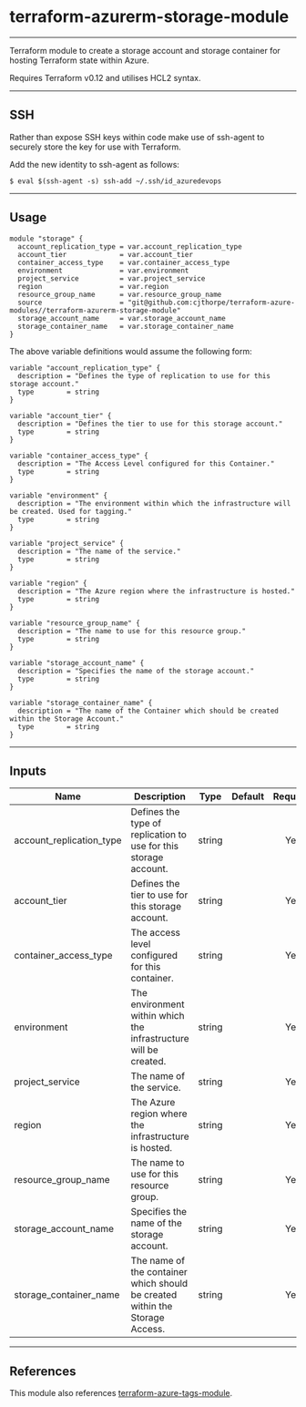 # terraform-azurerm-storage-module
-------------

Terraform module to create a storage account and storage container for hosting Terraform state within Azure.

Requires Terraform v0.12 and utilises HCL2 syntax.

-------------
## SSH

Rather than expose SSH keys within code make use of ssh-agent to securely store the key for use with Terraform.

Add the new identity to ssh-agent as follows:

```
$ eval $(ssh-agent -s) ssh-add ~/.ssh/id_azuredevops
```

-------------
## Usage

```
module "storage" {
  account_replication_type = var.account_replication_type
  account_tier             = var.account_tier
  container_access_type    = var.container_access_type
  environment              = var.environment
  project_service          = var.project_service
  region                   = var.region
  resource_group_name      = var.resource_group_name
  source                   = "git@github.com:cjthorpe/terraform-azure-modules//terraform-azurerm-storage-module"
  storage_account_name     = var.storage_account_name
  storage_container_name   = var.storage_container_name
}
```

The above variable definitions would assume the following form:
```
variable "account_replication_type" {
  description = "Defines the type of replication to use for this storage account."
  type        = string
}

variable "account_tier" {
  description = "Defines the tier to use for this storage account."
  type        = string
}

variable "container_access_type" {
  description = "The Access Level configured for this Container."
  type        = string
}

variable "environment" {
  description = "The environment within which the infrastructure will be created. Used for tagging."
  type        = string
}

variable "project_service" {
  description = "The name of the service."
  type        = string
}

variable "region" {
  description = "The Azure region where the infrastructure is hosted."
  type        = string
}

variable "resource_group_name" {
  description = "The name to use for this resource group."
  type        = string
}

variable "storage_account_name" {
  description = "Specifies the name of the storage account."
  type        = string
}

variable "storage_container_name" {
  description = "The name of the Container which should be created within the Storage Account."
  type        = string
}
```

-------------
## Inputs

| Name | Description | Type | Default | Required |
|------|-------------|:----:|:-----:|:-----:|
| account_replication_type | Defines the type of replication to use for this storage account. | string | | Yes |
| account_tier | Defines the tier to use for this storage account. | string | | Yes |
| container_access_type | The access level configured for this container. | string | | Yes |
| environment | The environment within which the infrastructure will be created. | string | | Yes |
| project_service | The name of the service. | string | | Yes |
| region | The Azure region where the infrastructure is hosted. | string | | Yes |
| resource_group_name | The name to use for this resource group. | string | | Yes |
| storage_account_name | Specifies the name of the storage account. | string | | Yes |
| storage_container_name | The name of the container which should be created within the Storage Access. | string | | Yes |

-------------
## References

This module also references [terraform-azure-tags-module](https://github.com/cjthorpe/terraform-azure-modules/tree/master/terraform-azure-tags-module).
